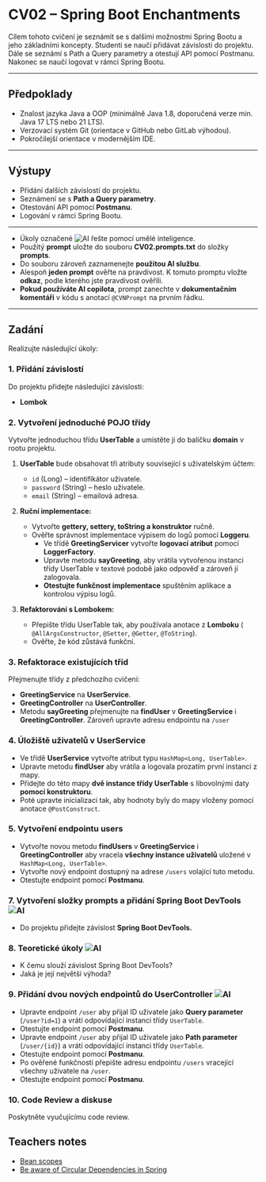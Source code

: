 # CV02 – Spring Boot Enchantments

Cílem tohoto cvičení je seznámit se s dalšími možnostmi Spring Bootu a jeho základními koncepty. Studenti se naučí přidávat závislosti do projektu. Dále se seznámí s Path a Query parametry a otestují API pomocí Postmanu. Nakonec se naučí logovat v rámci Spring Bootu.

---

## Předpoklady

- Znalost jazyka Java a OOP (minimálně Java 1.8, doporučená verze min. Java 17 LTS nebo 21 LTS).
- Verzovací systém Git (orientace v GitHub nebo GitLab výhodou).
- Pokročilejší orientace v modernějším IDE.

---

## Výstupy

- Přidání dalších závislostí do projektu.
- Seznámení se s **Path a Query parametry**.
- Otestování API pomocí **Postmanu**.
- Logování v rámci Spring Bootu.

---

- Úkoly označené ![AI](https://img.shields.io/badge/AI-yellow) řešte pomocí umělé inteligence.
- Použitý **prompt** uložte do souboru **CV02.prompts.txt** do složky **prompts**.
- Do souboru zároveň zaznamenejte **použitou AI službu**.
- Alespoň **jeden prompt** ověřte na pravdivost. K tomuto promptu vložte **odkaz**, podle kterého jste pravdivost ověřili.
- **Pokud používáte AI copilota**, prompt zanechte v **dokumentačním komentáři** v kódu s anotací `@CVNPrompt` na prvním řádku.

---

## Zadání

Realizujte následující úkoly:

### **1. Přidání závislostí**

Do projektu přidejte následující závislosti:

- **Lombok**

### **2. Vytvoření jednoduché POJO třídy**

Vytvořte jednoduchou třídu **UserTable** a umístěte ji do balíčku **domain** v rootu projektu.

1. **UserTable** bude obsahovat tři atributy související s uživatelským účtem:
   - `id` (Long) – identifikátor uživatele.
   - `password` (String) – heslo uživatele.
   - `email` (String) – emailová adresa.

2. **Ruční implementace:**
   - Vytvořte **gettery, settery, toString a konstruktor** ručně.
   - Ověřte správnost implementace výpisem do logů pomocí **Loggeru**.
      - Ve třídě **GreetingServicer** vytvořte **logovací atribut** pomocí **LoggerFactory**.
      - Upravte metodu **sayGreeting**, aby vrátila vytvořenou instanci třídy UserTable v textové podobě jako odpověď a zároveň jí zalogovala.
      - **Otestujte funkčnost implementace** spuštěním aplikace a kontrolou výpisu logů.

3. **Refaktorování s Lombokem:**
   - Přepište třídu UserTable tak, aby používala anotace z **Lomboku** ( `@AllArgsConstructor`, `@Setter`, `@Getter`, `@ToString`).
   - Ověřte, že kód zůstává funkční.

### **3. Refaktorace existujících tříd**

Přejmenujte třídy z předchozího cvičení:

- **GreetingService** na **UserService**.
- **GreetingController** na **UserController**.
- Metodu **sayGreeting** přejmenujte na **findUser** v **GreetingService** i **GreetingController**. Zároveň upravte adresu endpointu na `/user`

### **4. Úložiště uživatelů v UserService**

- Ve třídě **UserService** vytvořte atribut typu `HashMap<Long, UserTable>`.
- Upravte metodu **findUser** aby vrátila a logovala prozatím první instanci z mapy.
- Přidejte do této mapy **dvě instance třídy UserTable** s libovolnými daty **pomocí konstruktoru**.
- Poté upravte inicializaci tak, aby hodnoty byly do mapy vloženy pomocí anotace `@PostConstruct`.


### **5. Vytvoření endpointu users**

- Vytvořte novou metodu **findUsers** v **GreetingService** i **GreetingController** aby vracela **všechny instance uživatelů** uložené v `HashMap<Long, UserTable>`.
- Vytvořte nový endpoint dostupný na adrese `/users` volající tuto metodu.
- Otestujte endpoint pomocí **Postmanu**.

### **7. Vytvoření složky prompts a přidání Spring Boot DevTools** ![AI](https://img.shields.io/badge/AI-yellow)

- Do projektu přidejte závislost **Spring Boot DevTools.**

### **8. Teoretické úkoly** ![AI](https://img.shields.io/badge/AI-yellow)

- K čemu slouží závislost Spring Boot DevTools?
- Jaká je její největší výhoda?

### **9. Přidání dvou nových endpointů do UserController** ![AI](https://img.shields.io/badge/AI-yellow)

- Upravte endpoint `/user` aby přijal ID uživatele jako **Query parameter** (`/user?id=1`) a vrátí odpovídající instanci třídy `UserTable`.
- Otestujte endpoint pomocí **Postmanu**.
- Upravte endpoint `/user` aby přijal ID uživatele jako **Path parameter** (`/user/{id}`) a vrátí odpovídající instanci třídy `UserTable`.
- Otestujte endpoint pomocí **Postmanu**.
- Po ověřené funkčnosti přepište adresu endpointu `/users` vracející všechny uživatele  na `/user`.
- Otestujte endpoint pomocí **Postmanu**.

### 10. Code Review a diskuse
Poskytněte vyučujícímu code review.


## Teachers notes
- [Bean scopes](https://www.baeldung.com/spring-bean-scopes)
- [Be aware of Circular Dependencies in Spring](https://www.baeldung.com/circular-dependencies-in-spring)